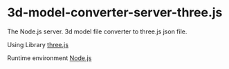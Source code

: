 # 3d-model-converter-server-three.js
The Node.js server. 3d model file converter to three.js json file.

Using Library [three.js](https://threejs.org/)

Runtime environment [Node.js](https://nodejs.org)
